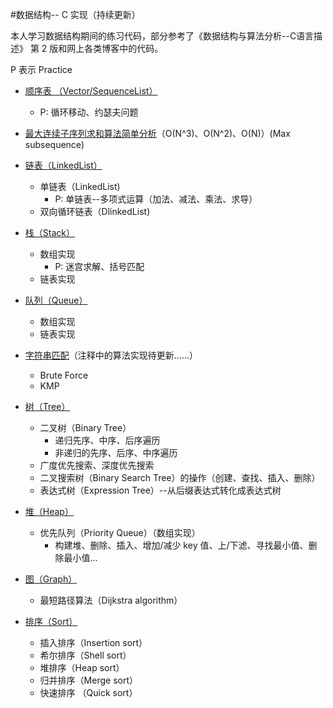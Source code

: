 #数据结构-- C 实现（持续更新）

本人学习数据结构期间的练习代码，部分参考了《数据结构与算法分析--C语言描述》 第 2 版和网上各类博客中的代码。

P 表示 Practice

* <a href="https://github.com/Spacebody/DataStructure-AlgorithmAnalysis/tree/master/Vector">顺序表 （Vector/SequenceList）</a>
    - P: 循环移动、约瑟夫问题
* <a href="https://github.com/Spacebody/DataStructure-AlgorithmAnalysis/blob/master/TestofMaxSubSequence.c">最大连续子序列求和算法简单分析</a>（O(N^3)、O(N^2)、O(N)）(Max subsequence)
* <a href="https://github.com/Spacebody/DataStructure-AlgorithmAnalysis/tree/master/LinkedList">链表（LinkedList）</a>
    - 单链表（LinkedList)
        + P: 单链表--多项式运算（加法、减法、乘法、求导）
    - 双向循环链表（DlinkedList) 
* <a href="https://github.com/Spacebody/DataStructure-AlgorithmAnalysis/tree/master/Stack">栈（Stack）</a>
    - 数组实现
        + P: 迷宫求解、括号匹配
    - 链表实现 
* <a href="https://github.com/Spacebody/DataStructure-AlgorithmAnalysis/tree/master/Queue">队列（Queue）</a>
    - 数组实现
    - 链表实现 
* <a href="https://github.com/Spacebody/DataStructure-AlgorithmAnalysis/blob/master/String/MatchString.c">字符串匹配</a>（注释中的算法实现待更新......）
    - Brute Force
    - KMP
* <a href="https://github.com/Spacebody/DataStructure-AlgorithmAnalysis/tree/master/Tree">树（Tree）</a>
    - 二叉树（Binary Tree）
        + 递归先序、中序、后序遍历
        + 非递归的先序、后序、中序遍历
    - 广度优先搜索、深度优先搜索
    - 二叉搜索树（Binary Search Tree）的操作（创建、查找、插入、删除）
    - 表达式树（Expression Tree）--从后缀表达式转化成表达式树
* <a href="https://github.com/Spacebody/DataStructure-AlgorithmAnalysis/tree/master/Heap">堆（Heap）</a>
	- 优先队列（Priority Queue）（数组实现）
		+ 构建堆、删除、插入、增加/减少 key 值、上/下滤、寻找最小值、删除最小值...
* <a href="https://github.com/Spacebody/DataStructure-AlgorithmAnalysis/tree/master/Graph">图（Graph）</a>
	- 最短路径算法（Dijkstra algorithm）

* <a href="https://github.com/Spacebody/DataStructure-AlgorithmAnalysis/tree/master/Sort">排序（Sort）</a>
	- 插入排序（Insertion sort）
	- 希尔排序（Shell sort）
	- 堆排序（Heap sort）
	- 归并排序（Merge sort）
	- 快速排序 （Quick sort）